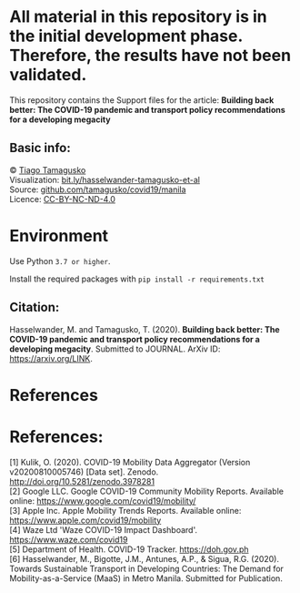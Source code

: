 # All material in this repository is in the initial development phase. Therefore, the results have not been validated.

This repository contains the Support files for the article: **Building back better: The COVID-19 pandemic and transport policy recommendations for a developing megacity**

## Basic info:
© [Tiago Tamagusko](https://tamagusko.github.io)  
Visualization: [bit.ly/hasselwander-tamagusko-et-al](https://bit.ly/hasselwander-tamagusko-et-al)  
Source: [github.com/tamagusko/covid19/manila](https://github.com/tamagusko/covid19/manila)  
Licence: [CC-BY-NC-ND-4.0](https://creativecommons.org/licenses/by-nc-nd/4.0/) 

# Environment

Use Python `3.7 or higher`.

Install the required packages with `pip install -r requirements.txt`

<!-- # Links -->
    
<!-- >  [Support codes]('/manila.ipynb') -->

## Citation:
Hasselwander, M. and Tamagusko, T. (2020). **Building back better: The COVID-19 pandemic and transport policy recommendations for a developing megacity**. Submitted to JOURNAL. ArXiv ID: https://arxiv.org/LINK.

# References
# References:
[1] Kulik, O. (2020). COVID-19 Mobility Data Aggregator (Version v20200810005746) [Data set]. Zenodo. http://doi.org/10.5281/zenodo.3978281  
[2] Google LLC. Google COVID-19 Community Mobility Reports. Available online: https://www.google.com/covid19/mobility/  
[3]  Apple Inc. Apple Mobility Trends Reports. Available online: https://www.apple.com/covid19/mobility  
[4] Waze Ltd 'Waze COVID-19 Impact Dashboard'. https://www.waze.com/covid19  
[5]  Department of Health.  COVID-19 Tracker. https://doh.gov.ph  
[6] Hasselwander, M., Bigotte, J.M., Antunes, A.P., & Sigua, R.G. (2020). Towards Sustainable Transport in Developing Countries: The Demand for Mobility-as-a-Service (MaaS) in Metro Manila. Submitted for Publication.

